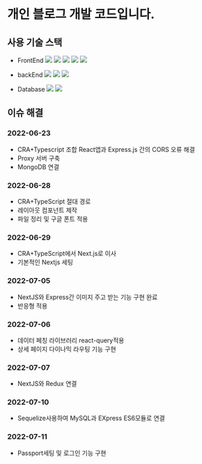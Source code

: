 # 개인 블로그 개발 코드입니다.

## 사용 기술 스택

- FrontEnd
  <img src="https://img.shields.io/badge/React-61DAFB?style=flat-square&logo=React&logoColor=white"/></a>
  <img src="https://img.shields.io/badge/NextJS-000000?style=flat-square&logo=Next.js&logoColor=white"/></a>
  <img src="https://img.shields.io/badge/Redux-764ABC?style=flat-square&logo=Redux&logoColor=white"/></a>
  <img src="https://img.shields.io/badge/styled-components-DB7093?style=flat-square&logo=styled-components&logoColor=white"/></a>
  <img src="https://img.shields.io/badge/React Query-FF4154?style=flat-square&logo=React Query&logoColor=white"/></a>

- backEnd
  <img src="https://img.shields.io/badge/Express-000000?style=flat-square&logo=Express&logoColor=white"/></a>
  <img src="https://img.shields.io/badge/Sequelize-52B0E7?style=flat-square&logo=Sequelize&logoColor=white"/></a>
  <img src="https://img.shields.io/badge/Passport-34E27A?style=flat-square&logo=Passport&logoColor=white"/></a>

- Database
  <img src="https://img.shields.io/badge/MongoDB-47A248?style=flat-square&logo=MongoDB&logoColor=white"/></a>
  <img src="https://img.shields.io/badge/MySQL-4479A1?style=flat-square&logo=MySQL&logoColor=white"/></a>

## 이슈 해결

### 2022-06-23

- CRA+Typescript 조합 React앱과 Express.js 간의 CORS 오류 해결
- Proxy 서버 구축
- MongoDB 연결

### 2022-06-28

- CRA+TypeScript 절대 경로
- 레이아웃 컴포넌트 제작
- 파일 정리 및 구글 폰트 적용

### 2022-06-29

- CRA+TypeScript에서 Next.js로 이사
- 기본적인 Nextjs 세팅

### 2022-07-05

- NextJS와 Express간 이미지 주고 받는 기능 구현 완료
- 반응형 적용

### 2022-07-06

- 데이터 페칭 라이브러리 react-query적용
- 상세 페이지 다이나믹 라우팅 기능 구현

### 2022-07-07

- NextJS와 Redux 연결

### 2022-07-10

- Sequelize사용하여 MySQL과 EXpress ES6모듈로 연결

### 2022-07-11

- Passport세팅 및 로그인 기능 구현
